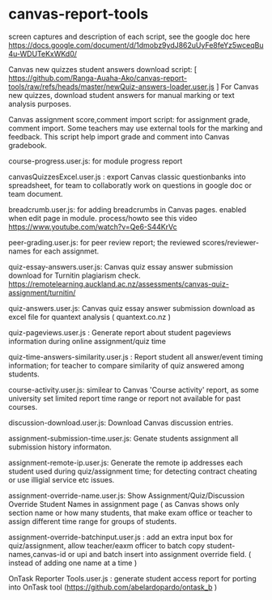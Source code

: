 # canvas-report-tools
screen captures and description of each script, see the google doc here
https://docs.google.com/document/d/1dmobz9ydJ862uUyFe8feYz5wceqBu4u-WDUTeKxWKd0/

Canvas new quizzes student answers download script: [ https://github.com/Ranga-Auaha-Ako/canvas-report-tools/raw/refs/heads/master/newQuiz-answers-loader.user.js ]
For Canvas new quizzes, download student answers for manual marking or text analysis purposes. 

Canvas assignment score,comment import script: for assignment grade, comment import. Some teachers may use external tools for the marking and feedback. This script help import grade and comment into Canvas gradebook.

course-progress.user.js: for module progress report 

canvasQuizzesExcel.user.js : export Canvas classic questionbanks into spreadsheet, for team to collaboratly work on questions in google doc or team document.

breadcrumb.user.js: for adding breadcrumbs in Canvas pages. enabled when edit page in module. process/howto see this video https://www.youtube.com/watch?v=Qe6-S44KrVc

peer-grading.user.js: for peer review report; the reviewed scores/reviewer-names for each assignmet. 

quiz-essay-answers.user.js: Canvas quiz essay answer submission download for Turnitin plagiarism check. https://remotelearning.auckland.ac.nz/assessments/canvas-quiz-assignment/turnitin/

quiz-answers.user.js: Canvas quiz essay answer submission download as excel file for quantext analysis ( quantext.co.nz )

quiz-pageviews.user.js : Generate report about student pageviews information during online assignment/quiz time 

quiz-time-answers-similarity.user.js : Report student all answer/event timing information; for teacher to compare similarity of quiz answered among students.

course-activity.user.js: similear to Canvas 'Course activity' report, as some university set limited report time range or report not available for past courses.

discussion-download.user.js: Download Canvas discussion entries.

assignment-submission-time.user.js: Genate students assignment all submission history informaton.

assignment-remote-ip.user.js: Generate the remote ip addresses each student used during quiz/assignment time; for detecting contract cheating or use illigial service etc issues.

assignment-override-name.user.js: Show Assignment/Quiz/Discussion Override Student Names in assignment page ( as Canvas shows only section name or how many students, that make exam office or teacher to assign different time range for groups of students.

assignment-override-batchinput.user.js : add an extra input box for quiz/assignment, allow teacher/eaxm officer to batch copy student-names,canvas-id or upi and batch insert into assignment override field. ( instead of adding one name at a time )

OnTask Reporter Tools.user.js : generate student access report for porting into OnTask tool (https://github.com/abelardopardo/ontask_b )
